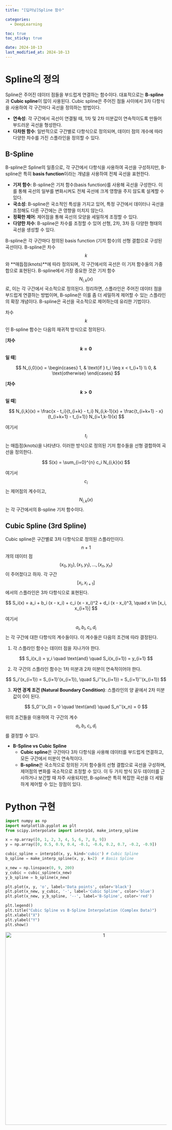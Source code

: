 ```yaml
---
title: "[딥러닝]Spline 함수"

categories: 
  - DeepLearning

toc: true
toc_sticky: true

date: 2024-10-13
last_modified_at: 2024-10-13
---
```


# Spline의 정의
Spline은 주어진 데이터 점들을 부드럽게 연결하는 함수이다. 대표적으로는 **B-spline**과 **Cubic spline**이 많이 사용된다. Cubic spline은 주어진 점들 사이에서 3차 다항식을 사용하여 각 구간마다 곡선을 정의하는 방법이다. 
- **연속성**: 각 구간에서 곡선이 연결될 때, 1차 및 2차 미분값이 연속적이도록 만들어 부드러운 곡선을 형성한다.
- **다차원 함수**: 일반적으로 구간별로 다항식으로 정의되며, 데이터 점의 개수에 따라 다양한 차수를 가진 스플라인을 정의할 수 있다.

## B-Spline
B-spline은 Spline의 일종으로, 각 구간에서 다항식을 사용하여 곡선을 구성하지만, B-spline은 특히 **basis function**이라는 개념을 사용하여 전체 곡선을 표현한다. 

- **기저 함수**: B-spline은 기저 함수(basis function)를 사용해 곡선을 구성한다. 이를 통해 곡선의 일부를 변화시켜도 전체 곡선에 크게 영향을 주지 않도록 설계할 수 있다.
- **국소성**: B-spline은 국소적인 특성을 가지고 있어, 특정 구간에서 데이터나 곡선을 조정해도 다른 구간에는 큰 영향을 미치지 않는다.
- **정확한 제어**: 제어점을 통해 곡선의 모양을 세밀하게 조정할 수 있다.
- **다양한 차수**: B-spline은 차수를 조정할 수 있어 선형, 2차, 3차 등 다양한 형태의 곡선을 생성할 수 있다.

B-spline은 각 구간마다 정의된 basis function (기저 함수)의 선형 결합으로 구성된 곡선이다. B-spline은 차수 $$k$$와 **매듭점(knots)**에 따라 정의되며, 각 구간에서의 곡선은 이 기저 함수들의 가중합으로 표현된다. B-spline에서 가장 중요한 것은 기저 함수 $$N_{i,k}(x)$$로, 이는 각 구간에서 국소적으로 정의된다. 정리하면, 스플라인은 주어진 데이터 점을 부드럽게 연결하는 방법이며, B-spline은 이를 좀 더 세밀하게 제어할 수 있는 스플라인의 확장 개념이다. B-spline은 곡선을 국소적으로 제어하는데 유리한 기법이다.

차수 $$k$$인 B-spline 함수는 다음의 재귀적 방식으로 정의된다.

\[**차수 $$k=0$$일 때**\]  
<center>
$$
N_{i,0}(x) =
\begin{cases}
1, & \text{if } t_i \leq x < t_{i+1} \\
0, & \text{otherwise}
\end{cases}
$$</center>

\[**차수 $$k>0$$일 때**\]  
<center>$$
N_{i,k}(x) = \frac{x - t_i}{t_{i+k} - t_i} N_{i,k-1}(x) + \frac{t_{i+k+1} - x}{t_{i+k+1} - t_{i+1}} N_{i+1,k-1}(x)
$$</center>
  
여기서 $$ t_i $$는 매듭점(knots)을 나타낸다. 이러한 방식으로 정의된 기저 함수들을 선형 결합하여 곡선을 정의한다.

<center>$$
S(x) = \sum_{i=0}^{n} c_i N_{i,k}(x)
$$</center>

여기서 $$c_i$$는 제어점의 계수이고, $$N_{i,k}(x)$$는 각 구간에서의 B-spline 기저 함수이다.

## Cubic Spline (3rd Spline)
Cubic spline은 구간별로 3차 다항식으로 정의된 스플라인이다. $$ n+1 $$개의 데이터 점 $$(x_0, y_0), (x_1, y_1), \dots, (x_n, y_n)$$이 주어졌다고 하자. 각 구간 $$[x_i, x_{i+1}]$$에서의 스플라인은 3차 다항식으로 표현된다.

<center>$$
S_i(x) = a_i + b_i (x - x_i) + c_i (x - x_i)^2 + d_i (x - x_i)^3, \quad x \in [x_i, x_{i+1}]
$$</center>

여기서 $$a_i, b_i, c_i, d_i$$는 각 구간에 대한 다항식의 계수들이다. 이 계수들은 다음의 조건에 따라 결정된다.

1. 각 스플라인 함수는 데이터 점을 지나가야 한다.
    
<center>$$ S_i(x_i) = y_i \quad \text{and} \quad S_i(x_{i+1}) = y_{i+1} $$</center>
    
2. 각 구간의 스플라인 함수는 1차 미분과 2차 미분이 연속적이어야 한다.
<center>$$
S_i'(x_{i+1}) = S_{i+1}'(x_{i+1}), \quad S_i''(x_{i+1}) = S_{i+1}''(x_{i+1})
$$</center>

3. **자연 경계 조건 (Natural Boundary Condition)**: 스플라인의 양 끝에서 2차 미분값이 0이 된다.
<center>$$
S_0''(x_0) = 0 \quad \text{and} \quad S_n''(x_n) = 0
$$</center>

위의 조건들을 이용하여 각 구간의 계수 $$a_i, b_i, c_i, d_i$$를 결정할 수 있다.

- **B-Spline vs Cubic Spline**
  - **Cubic spline**은 구간마다 3차 다항식을 사용해 데이터를 부드럽게 연결하고, 모든 구간에서 미분이 연속적이다.
  - **B-spline**은 국소적으로 정의된 기저 함수들의 선형 결합으로 곡선을 구성하며, 제어점의 변화를 국소적으로 조정할 수 있다.
이 두 가지 방식 모두 데이터를 근사하거나 보간할 때 자주 사용되지만, B-spline은 특히 복잡한 곡선을 더 세밀하게 제어할 수 있는 장점이 있다.

# Python 구현

```python
import numpy as np
import matplotlib.pyplot as plt
from scipy.interpolate import interp1d, make_interp_spline

x = np.array([0, 1, 2, 3, 4, 5, 6, 7, 8, 9])
y = np.array([0, 0.5, 0.9, 0.4, -0.1, -0.6, 0.2, 0.7, -0.2, -0.9])

cubic_spline = interp1d(x, y, kind='cubic') # Cubic Spline
b_spline = make_interp_spline(x, y, k=2)  # Basis Spline

x_new = np.linspace(0, 9, 200)
y_cubic = cubic_spline(x_new)
y_b_spline = b_spline(x_new)

plt.plot(x, y, 'o', label='Data points', color='black')
plt.plot(x_new, y_cubic, '-', label='Cubic Spline', color='blue')
plt.plot(x_new, y_b_spline, '--', label='B-Spline', color='red')

plt.legend()
plt.title("Cubic Spline vs B-Spline Interpolation (Complex Data)")
plt.xlabel("X")
plt.ylabel("Y")
plt.show()
```
<p align="center">
<img width="600" alt="1" src="https://github.com/user-attachments/assets/c5be6384-779e-44dc-b189-30abeb62ed47">
</p>



